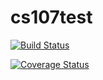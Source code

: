 # cs107test

[![Build Status](https://travis-ci.org/junkai0870/cs107test.svg?branch=main)](https://travis-ci.org/junkai0870/cs107test)

[![Coverage Status](https://codecov.io/gh/junkai0870/cs107test/branch/main/graph/badge.svg)](https://codecov.io/gh/junkai0870/cs107test)
